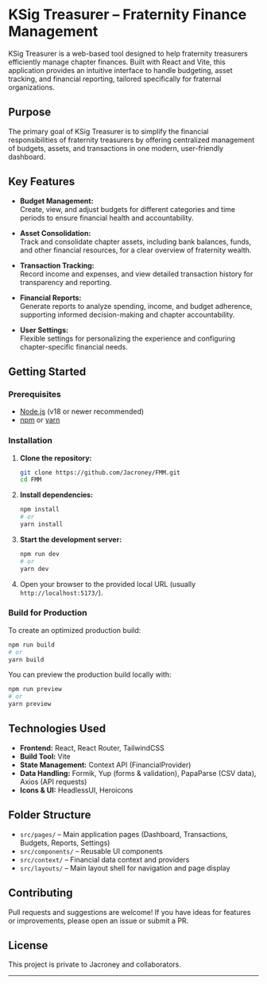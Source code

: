 # KSig Treasurer – Fraternity Finance Management

KSig Treasurer is a web-based tool designed to help fraternity treasurers efficiently manage chapter finances. Built with React and Vite, this application provides an intuitive interface to handle budgeting, asset tracking, and financial reporting, tailored specifically for fraternal organizations.

## Purpose

The primary goal of KSig Treasurer is to simplify the financial responsibilities of fraternity treasurers by offering centralized management of budgets, assets, and transactions in one modern, user-friendly dashboard.

## Key Features

- **Budget Management:**  
  Create, view, and adjust budgets for different categories and time periods to ensure financial health and accountability.

- **Asset Consolidation:**  
  Track and consolidate chapter assets, including bank balances, funds, and other financial resources, for a clear overview of fraternity wealth.

- **Transaction Tracking:**  
  Record income and expenses, and view detailed transaction history for transparency and reporting.

- **Financial Reports:**  
  Generate reports to analyze spending, income, and budget adherence, supporting informed decision-making and chapter accountability.

- **User Settings:**  
  Flexible settings for personalizing the experience and configuring chapter-specific financial needs.

## Getting Started

### Prerequisites

- [Node.js](https://nodejs.org/) (v18 or newer recommended)
- [npm](https://www.npmjs.com/) or [yarn](https://yarnpkg.com/)

### Installation

1. **Clone the repository:**
   ```bash
   git clone https://github.com/Jacroney/FMM.git
   cd FMM
   ```

2. **Install dependencies:**
   ```bash
   npm install
   # or
   yarn install
   ```

3. **Start the development server:**
   ```bash
   npm run dev
   # or
   yarn dev
   ```

4. Open your browser to the provided local URL (usually `http://localhost:5173/`).

### Build for Production

To create an optimized production build:

```bash
npm run build
# or
yarn build
```

You can preview the production build locally with:

```bash
npm run preview
# or
yarn preview
```

## Technologies Used

- **Frontend:** React, React Router, TailwindCSS
- **Build Tool:** Vite
- **State Management:** Context API (FinancialProvider)
- **Data Handling:** Formik, Yup (forms & validation), PapaParse (CSV data), Axios (API requests)
- **Icons & UI:** HeadlessUI, Heroicons

## Folder Structure

- `src/pages/` – Main application pages (Dashboard, Transactions, Budgets, Reports, Settings)
- `src/components/` – Reusable UI components
- `src/context/` – Financial data context and providers
- `src/layouts/` – Main layout shell for navigation and page display

## Contributing

Pull requests and suggestions are welcome! If you have ideas for features or improvements, please open an issue or submit a PR.

## License

This project is private to Jacroney and collaborators.

---

